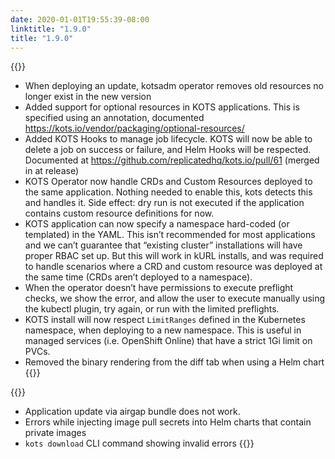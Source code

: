 ```yaml
---
date: 2020-01-01T19:55:39-08:00
linktitle: "1.9.0"
title: "1.9.0"
---
```


{{<features>}}
- When deploying an update, kotsadm operator removes old resources no longer exist in the new version
- Added support for optional resources in KOTS applications. This is specified using an annotation, documented https://kots.io/vendor/packaging/optional-resources/
- Added KOTS Hooks to manage job lifecycle. KOTS will now be able to delete a job on success or failure, and Helm Hooks will be respected. Documented at https://github.com/replicatedhq/kots.io/pull/61 (merged in at release)
- KOTS Operator now handle CRDs and Custom Resources deployed to the same application. Nothing needed to enable this, kots detects this and handles it. Side effect: dry run is not executed if the application contains custom resource definitions for now.
- KOTS application can now specify a namespace hard-coded (or templated) in the YAML. This isn’t recommended for most applications and we can’t guarantee that “existing cluster” installations will have proper RBAC set up. But this will work in kURL installs, and was required to handle scenarios where a CRD and custom resource was deployed at the same time (CRDs aren’t deployed to a namespace).
- When the operator doesn’t have permissions to execute preflight checks, we show the error, and allow the user to execute manually using the kubectl plugin, try again, or run with the limited preflights.
- KOTS install will now respect `LimitRanges` defined in the Kubernetes namespace, when deploying to a new namespace. This is useful in managed services (i.e. OpenShift Online) that have a strict 1Gi limit on PVCs.
- Removed the binary rendering from the diff tab when using a Helm chart
{{</features>}}

{{<fixes>}}
- Application update via airgap bundle does not work. 
- Errors while injecting image pull secrets into Helm charts that contain private images
- `kots download` CLI command showing invalid errors
{{</fixes>}}


